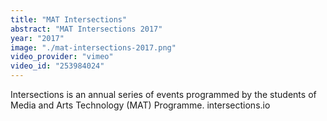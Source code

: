 ```yaml
---
title: "MAT Intersections"
abstract: "MAT Intersections 2017"
year: "2017"
image: "./mat-intersections-2017.png"
video_provider: "vimeo"
video_id: "253984024"
---
```

Intersections is an annual series of events programmed by the students of Media and Arts Technology (MAT) Programme.
intersections.io